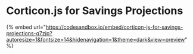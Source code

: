 # Corticon.js for Savings Projections

{% embed url="https://codesandbox.io/embed/corticon-js-for-savings-projections-q7zjp?autoresize=1&fontsize=14&hidenavigation=1&theme=dark&view=preview" %}
